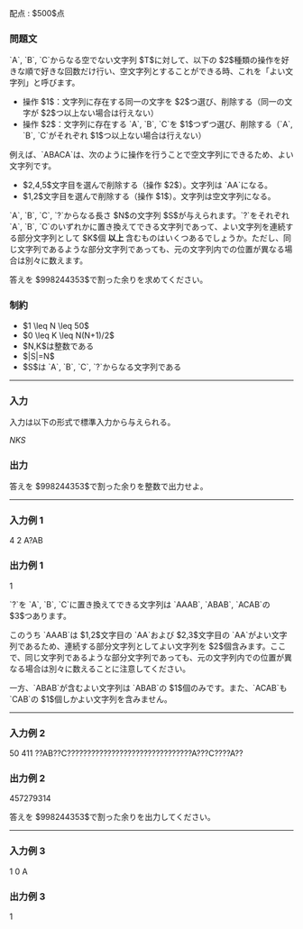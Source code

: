 
<div>

<span>

<span>

<p>
配点 : $500$点
</p>

<div>

<section>

### **問題文**

<p>
`A`, `B`, `C`からなる空でない文字列 $T$に対して、以下の $2$種類の操作を好きな順で好きな回数だけ行い、空文字列とすることができる時、これを「よい文字列」と呼びます。
</p>

<ul>

<li>
操作 $1$：文字列に存在する同一の文字を $2$つ選び、削除する（同一の文字が $2$つ以上ない場合は行えない）
</li>

<li>
操作 $2$：文字列に存在する `A`, `B`, `C`を $1$つずつ選び、削除する（`A`, `B`, `C`がそれぞれ $1$つ以上ない場合は行えない）
</li>

</ul>

<p>
例えば、`ABACA`は、次のように操作を行うことで空文字列にできるため、よい文字列です。
</p>

<ul>

<li>
$2,4,5$文字目を選んで削除する（操作 $2$）。文字列は `AA`になる。
</li>

<li>
$1,2$文字目を選んで削除する（操作 $1$）。文字列は空文字列になる。
</li>

</ul>

<p>
`A`, `B`, `C`, `?`からなる長さ $N$の文字列 $S$が与えられます。`?`をそれぞれ `A`, `B`, `C`のいずれかに置き換えてできる文字列であって、よい文字列を連続する部分文字列として $K$個
<strong>
以上
</strong>
含むものはいくつあるでしょうか。ただし、同じ文字列であるような部分文字列であっても、元の文字列内での位置が異なる場合は別々に数えます。
</p>

<p>
答えを $998244353$で割った余りを求めてください。
</p>

</section>

</div>

<div>

<section>

### **制約**

<ul>

<li>
$1 \leq N \leq 50$
</li>

<li>
$0 \leq K \leq N(N+1)/2$
</li>

<li>
$N,K$は整数である
</li>

<li>
$|S|=N$
</li>

<li>
$S$は `A`, `B`, `C`, `?`からなる文字列である
</li>

</ul>

</section>

</div>

---

<div>

<div>

<section>

### **入力**

<p>
入力は以下の形式で標準入力から与えられる。
</p>

<div>

$N$$K$$S$
</div>

</section>

</div>

<div>

<section>

### **出力**

<p>
答えを $998244353$で割った余りを整数で出力せよ。
</p>

</section>

</div>

</div>

---

<div>

<section>

### **入力例 1**

<div>

4 2
A?AB

</div>

</section>

</div>

<div>

<section>

### **出力例 1**

<div>

1

</div>

<p>
`?`を `A`, `B`, `C`に置き換えてできる文字列は `AAAB`, `ABAB`, `ACAB`の $3$つあります。
</p>

<p>
このうち `AAAB`は $1,2$文字目の `AA`および $2,3$文字目の `AA`がよい文字列であるため、連続する部分文字列としてよい文字列を $2$個含みます。ここで、同じ文字列であるような部分文字列であっても、元の文字列内での位置が異なる場合は別々に数えることに注意してください。
</p>

<p>
一方、`ABAB`が含むよい文字列は `ABAB`の $1$個のみです。また、`ACAB`も `CAB`の $1$個しかよい文字列を含みません。
</p>

</section>

</div>

---

<div>

<section>

### **入力例 2**

<div>

50 411
??AB??C???????????????????????????????A???C????A??

</div>

</section>

</div>

<div>

<section>

### **出力例 2**

<div>

457279314

</div>

<p>
答えを $998244353$で割った余りを出力してください。
</p>

</section>

</div>

---

<div>

<section>

### **入力例 3**

<div>

1 0
A

</div>

</section>

</div>

<div>

<section>

### **出力例 3**

<div>

1

</div>

</section>

</div>

</span>

</span>

</div>
